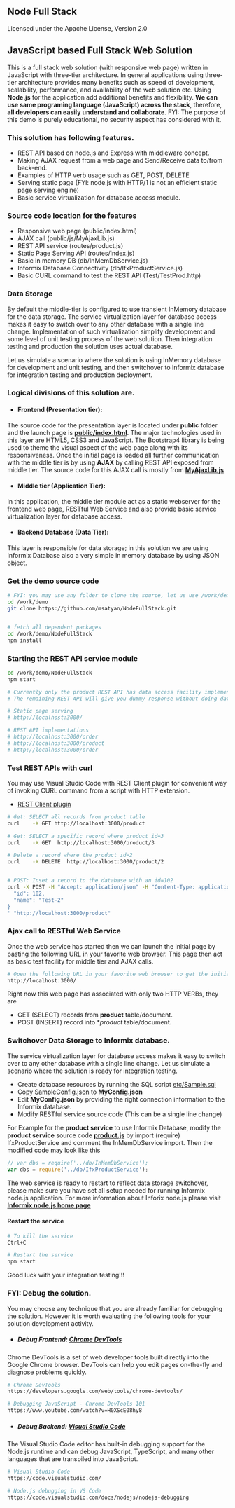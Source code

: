 ## Node Full Stack
Licensed under the Apache License, Version 2.0  
  
## JavaScript based Full Stack Web Solution
This is a full stack web solution (with responsive web page) written in JavaScript with three-tier architecture. In general applications using three-tier architecture provides many benefits such as speed of development, scalability, performance, and availability of the web solution etc. Using **Node.js** for the application add additional benefits and flexibility.  **We can use same programing language (JavaScript) across the stack**, therefore, **all developers can easily understand and collaborate**. FYI: The purpose of this demo is purely educational, no security aspect has considered with it.  
  
### This solution has following features.
- REST API based on node.js and Express with middleware concept.
- Making AJAX request from a web page and Send/Receive data to/from back-end.
- Examples of HTTP verb  usage such as GET, POST, DELETE
- Serving static page (FYI: node.js with HTTP/1 is not an efficient static page serving engine)
- Basic service virtualization for database access module.


### Source code location for the features
- Responsive web page (public/index.html)
- AJAX call (public/js/MyAjaxLib.js)
- REST API service (routes/product.js)
- Static Page Serving API (routes/index.js)
- Basic in memory DB (db/InMemDbService.js)
- Informix Database Connectivity (db/IfxProductService.js)
- Basic CURL command to test the REST API (Test/TestProd.http)

### Data Storage
By default the middle-tier is configured to use transient InMemory database for the data storage. The service virtualization layer for database access makes it easy to switch over to any other database with a single line change. Implementation of such virtualization simplify development and some level of unit testing process of the web solution. Then integration testing and production the solution uses actual database.  

Let us simulate a scenario where the solution is using InMemory database for development and unit testing, and then switchover to Informix database for integration testing and production deployment.

### Logical divisions of this solution are.
- #### Frontend (Presentation tier):  
The source code for the presentation layer is located under **public** folder and the launch page is **[public/index.html](public/index.html)**. The major technologies used in this layer are HTML5, CSS3 and JavaScript. The Bootstrap4 library is being used to theme the visual aspect of the web page along with its responsiveness. Once the initial page is loaded all further communication with the middle tier is by using **AJAX**  by calling REST API exposed from middle tier. The source code for this AJAX call is mostly from **[MyAjaxLib.js](public/js/MyAjaxLib.js)**

- #### Middle tier (Application Tier):
In this application, the middle tier module act as a static webserver for the frontend web page, RESTful Web Service and also provide basic service virtualization layer for database access.

- #### Backend Database (Data Tier):
This layer is responsible for data storage; in this solution we are using Informix Database also a very simple in memory database by using JSON object.

### Get the demo source code
```bash
# FYI: you may use any folder to clone the source, let us use /work/demo
cd /work/demo
git clone https://github.com/msatyan/NodeFullStack.git


# fetch all dependent packages
cd /work/demo/NodeFullStack
npm install
```

### Starting the REST API service module
```bash
cd /work/demo/NodeFullStack
npm start
```
  
```bash
# Currently only the product REST API has data access facility implemented.
# The remaining REST API will give you dummy response without doing database access.

# Static page serving
# http://localhost:3000/

# REST API implementations
# http://localhost:3000/order
# http://localhost:3000/product
# http://localhost:3000/order
```



### Test REST APIs with curl
You may use Visual Studio Code with REST Client plugin for convenient way of invoking CURL command from a script with HTTP extension.  
- [REST Client plugin](https://marketplace.visualstudio.com/items?itemName=humao.rest-client)

```bash
# Get: SELECT all records from product table
curl    -X GET http://localhost:3000/product

# Get: SELECT a specific record where product id=3
curl    -X GET  http://localhost:3000/product/3

# Delete a record where the product id=2
curl    -X DELETE  http://localhost:3000/product/2


# POST: Inset a record to the database with an id=102
curl -X POST -H "Accept: application/json" -H "Content-Type: application/json" -d '{
  "id": 102,
  "name": "Test-2"
}
' "http://localhost:3000/product"
```


### Ajax call to RESTful Web Service
Once the web service has started then we can launch the initial page by pasting the following URL in your favorite web browser. This page then act as basic test facility for middle tier and AJAX calls.

```bash
# Open the following URL in your favorite web browser to get the initial web page.
http://localhost:3000/
```

Right now this web page has associated with only two HTTP VERBs, they are  
- GET (SELECT) records from **product** table/document.
- POST (INSERT) record into  **product* table/document.



### Switchover Data Storage to Informix database.
The service virtualization layer for database access makes it easy to switch over to any other database with a single line change. Let us simulate a scenario where the solution is ready for integration testing. 
- Create database resources by running the SQL script [etc/Sample.sql](etc/Sample.sql)
- Copy [SampleConfig.json](SampleConfig.json) to **MyConfig.json**
- Edit **MyConfig.json** by providing the right connection information to the Informix database.
- Modify RESTful service source code (This can be a single line change)  

For Example for the **product service** to use Informix Database, modify the **product service** source code **[product.js](routes/product.js)** by import (require) IfxProductService and comment the InMemDbService import. Then the modified code may look like this
```javascript
// var dbs = require('../db/InMemDbService');
var dbs = require('../db/IfxProductService');
```

The web service is ready to restart to reflect data storage switchover, please make sure you have set all setup needed for running Informix node.js application. For more information about Inforix node.js please visit **[Informix node.js home page](https://openinformix.github.io/IfxNode/)**


#### Restart the service
```bash
# To kill the service 
Ctrl+C

# Restart the service
npm start
```
Good luck with your integration testing!!!  
  

### FYI: Debug the solution.
You may choose any technique that you are already familiar for debugging the solution. However it is worth evaluating the following tools for your solution development activity.

- ##### Debug Frontend: [Chrome DevTools](https://developers.google.com/web/tools/chrome-devtools/)
Chrome DevTools is a set of web developer tools built directly into the Google Chrome browser. DevTools can help you edit pages on-the-fly and diagnose problems quickly.
```bash
# Chrome DevTools
https://developers.google.com/web/tools/chrome-devtools/

# Debugging JavaScript - Chrome DevTools 101
https://www.youtube.com/watch?v=H0XScE08hy8
```

- ##### Debug Backend: [Visual Studio Code](https://code.visualstudio.com/)
The Visual Studio Code editor has built-in debugging support for the Node.js runtime and can debug JavaScript, TypeScript, and many other languages that are transpiled into JavaScript.

```bash
# Visual Studio Code
https://code.visualstudio.com/

# Node.js debugging in VS Code
https://code.visualstudio.com/docs/nodejs/nodejs-debugging
```

